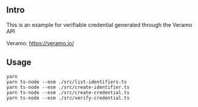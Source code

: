 ## Intro

This is an example for verifiable credential generated through the Veramo API
    
Veramo: https://veramo.io/

## Usage

    yarn
    yarn ts-node --esm ./src/list-identifiers.ts
    yarn ts-node --esm ./src/create-identifier.ts
    yarn ts-node --esm ./src/create-credential.ts
    yarn ts-node --esm ./src/verify-credential.ts
